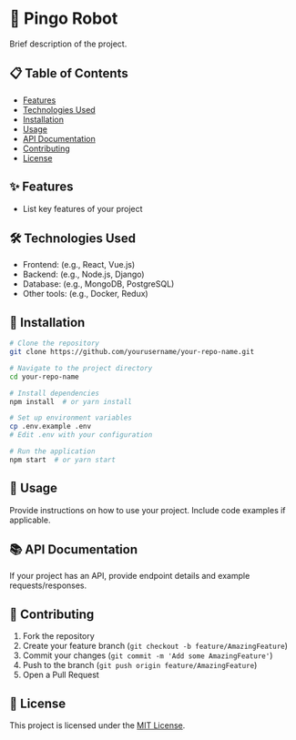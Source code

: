 # 🚀 Pingo Robot

Brief description of the project.

## 📋 Table of Contents
- [Features](#features)
- [Technologies Used](#technologies-used)
- [Installation](#installation)
- [Usage](#usage)
- [API Documentation](#api-documentation)
- [Contributing](#contributing)
- [License](#license)

## ✨ Features
- List key features of your project

## 🛠️ Technologies Used
- Frontend: (e.g., React, Vue.js)
- Backend: (e.g., Node.js, Django)
- Database: (e.g., MongoDB, PostgreSQL)
- Other tools: (e.g., Docker, Redux)

## 🔧 Installation
```bash
# Clone the repository
git clone https://github.com/yourusername/your-repo-name.git

# Navigate to the project directory
cd your-repo-name

# Install dependencies
npm install  # or yarn install

# Set up environment variables
cp .env.example .env
# Edit .env with your configuration

# Run the application
npm start  # or yarn start
```

## 📘 Usage
Provide instructions on how to use your project. Include code examples if applicable.

## 📚 API Documentation
If your project has an API, provide endpoint details and example requests/responses.

## 🤝 Contributing
1. Fork the repository
2. Create your feature branch (`git checkout -b feature/AmazingFeature`)
3. Commit your changes (`git commit -m 'Add some AmazingFeature'`)
4. Push to the branch (`git push origin feature/AmazingFeature`)
5. Open a Pull Request

## 📄 License
This project is licensed under the [MIT License](LICENSE).